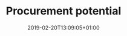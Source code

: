 ---
title: "Procurement potential"
date: 2019-02-20T13:09:05+01:00
draft: false

header: "Estimate your procurement potential​"
description: Estimate the procurement potential for your business by using our procurement savings calculator​
link: /en/innkjopspotensial/
buttonText: Estimate your potential

hidden: true
---